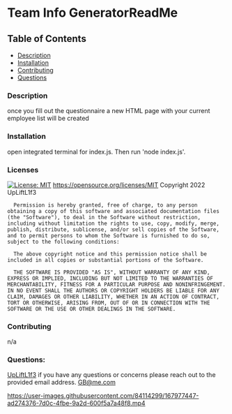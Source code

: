 # Team Info GeneratorReadMe

  ## Table of Contents
  - [Description](#Description)
  - [Installation](#Installation)
  - [Contributing](#Contributing)
  - [Questions](#Questions)
  
  ### Description
  once you fill out the questionnaire a new HTML page with your current employee list will be created
  
  ### Installation
  open integrated terminal for index.js. Then run 'node index.js'.
  
  ### Licenses
  [![License: MIT](https://img.shields.io/badge/License-MIT-yellow.svg)](https://opensource.org/licenses/MIT)
  https://opensource.org/licenses/MIT
  Copyright 2022 UpLiftL1f3

      Permission is hereby granted, free of charge, to any person obtaining a copy of this software and associated documentation files (the "Software"), to deal in the Software without restriction, including without limitation the rights to use, copy, modify, merge, publish, distribute, sublicense, and/or sell copies of the Software, and to permit persons to whom the Software is furnished to do so, subject to the following conditions:
      
      The above copyright notice and this permission notice shall be included in all copies or substantial portions of the Software.
      
      THE SOFTWARE IS PROVIDED "AS IS", WITHOUT WARRANTY OF ANY KIND, EXPRESS OR IMPLIED, INCLUDING BUT NOT LIMITED TO THE WARRANTIES OF MERCHANTABILITY, FITNESS FOR A PARTICULAR PURPOSE AND NONINFRINGEMENT. IN NO EVENT SHALL THE AUTHORS OR COPYRIGHT HOLDERS BE LIABLE FOR ANY CLAIM, DAMAGES OR OTHER LIABILITY, WHETHER IN AN ACTION OF CONTRACT, TORT OR OTHERWISE, ARISING FROM, OUT OF OR IN CONNECTION WITH THE SOFTWARE OR THE USE OR OTHER DEALINGS IN THE SOFTWARE.
  
  ### Contributing
  n/a
  
  ### Questions: 
  [ UpLiftL1f3](https://github.com/UpLiftL1f3/TeamInfoGenerator)
  if you have any questions or concerns please reach out to the provided email address.
  GB@me.com

  

https://user-images.githubusercontent.com/84114299/167977447-ad274376-7d0c-4fbe-9a2d-600f5a7a48f8.mp4


  
